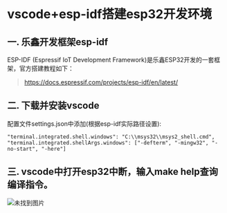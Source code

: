 # vscode+esp-idf搭建esp32开发环境

## **一. 乐鑫开发框架esp-idf**  
ESP-IDF (Espressif IoT Development Framework)是乐鑫ESP32开发的一套框架，官方搭建教程如下：
> https://docs.espressif.com/projects/esp-idf/en/latest/
## **二. 下载并安装vscode**
配置文件settings.json中添加(根据esp-idf实际路径设置):    
```
"terminal.integrated.shell.windows": "C:\\msys32\\msys2_shell.cmd",    
"terminal.integrated.shellArgs.windows": ["-defterm", "-mingw32", "-no-start", "-here"]
```

##  **三. vscode中打开esp32中断，输入make help查询编译指令。**

![未找到图片](/media/make_cmd.png)



